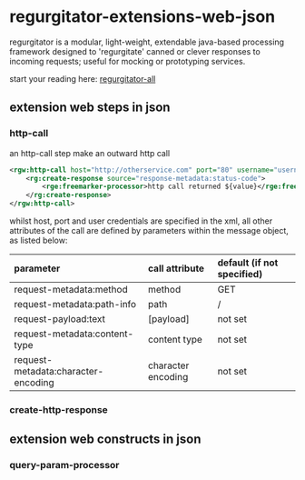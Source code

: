 # regurgitator-extensions-web-json

regurgitator is a modular, light-weight, extendable java-based processing framework designed to 'regurgitate' canned or clever responses to incoming requests; useful for mocking or prototyping services.

start your reading here: [regurgitator-all](http://github.com/talmeym/regurgitator-all#regurgitator)

## extension web steps in json

### http-call 

an http-call step make an outward http call

```xml
<rgw:http-call host="http://otherservice.com" port="80" username="username" password="password">
	<rg:create-response source="response-metadata:status-code">
		<rge:freemarker-processor>http call returned ${value}</rge:freemarker-processor>
	</rg:create-response>
</rgw:http-call>
```

whilst host, port and user credentials are specified in the xml, all other attributes of the call are defined by parameters within the message object, as listed below:

|parameter|call attribute|default (if not specified)|
|:---|:---|:---|
|request-metadata:method|method|GET|
|request-metadata:path-info|path|/|
|request-payload:text|[payload]|not set|
|request-metadata:content-type|content type|not set|
|request-metadata:character-encoding|character encoding|not set|

### create-http-response

## extension web constructs in json

### query-param-processor
